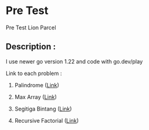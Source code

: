 # Pre Test
Pre Test Lion Parcel

## Description :
I use newer go version 1.22 and code with go.dev/play

Link to each problem :

1. Palindrome (<a href="https://go.dev/play/p/EldV8t9JWnY" target="_blank">Link</a>)

2. Max Array (<a href="https://go.dev/play/p/XDIW3qhmbg8" target="_blank">Link</a>)

3. Segitiga Bintang (<a href="https://go.dev/play/p/dfFI0dBjHhP" target="_blank">Link</a>)

4. Recursive Factorial (<a href="https://go.dev/play/p/yenn73P7wv6" target="_blank">Link</a>)

